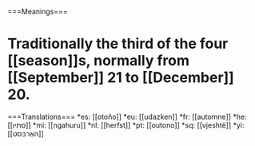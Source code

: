 ===Meanings===
# Traditionally the third of the four [[season]]s, normally from [[September]] 21 to [[December]] 20.

===Translations===
*es: [[otoño]]
*eu: [[udazken]]
*fr: [[automne]]
*he: [[סתיו]]
*mi: [[ngahuru]]
*nl: [[herfst]]
*pt: [[outono]]
*sq: [[vjeshtë]]
*yi: [[האַרבּסט]]